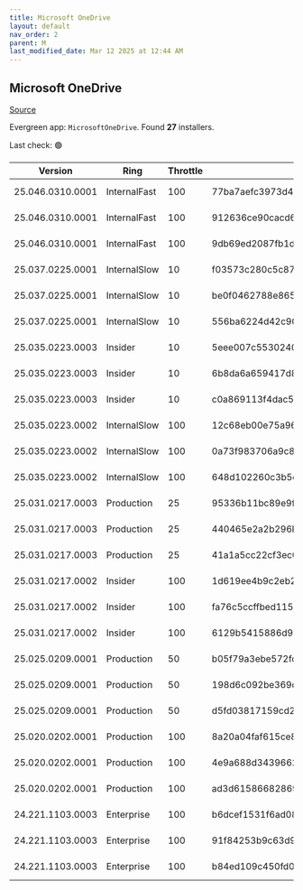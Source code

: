 ```yaml
---
title: Microsoft OneDrive
layout: default
nav_order: 2
parent: M
last_modified_date: Mar 12 2025 at 12:44 AM
---
```


## Microsoft OneDrive

[Source](https://onedrive.live.com/)

Evergreen app: `MicrosoftOneDrive`. Found **27** installers.

Last check: 🟢

| Version          | Ring         | Throttle | Sha256                                                           | Architecture | Type | URI                                                                                                                                                                  |
| ---------------- | ------------ | -------- | ---------------------------------------------------------------- | ------------ | ---- | -------------------------------------------------------------------------------------------------------------------------------------------------------------------- |
| 25.046.0310.0001 | InternalFast | 100      | 77ba7aefc3973d47791ec3d405c6149e596d9f5327966a32e64fd486786c6f18 | ARM64        | exe  | [https://oneclient.sfx.ms/Win/Installers/25.046.0310.0001/arm64/OneDriveSetup.exe](https://oneclient.sfx.ms/Win/Installers/25.046.0310.0001/arm64/OneDriveSetup.exe) |
| 25.046.0310.0001 | InternalFast | 100      | 912636ce90cacd6c5f3c0af69345e733737506904e66e48932bcaabcc9e2af17 | x64          | exe  | [https://oneclient.sfx.ms/Win/Installers/25.046.0310.0001/amd64/OneDriveSetup.exe](https://oneclient.sfx.ms/Win/Installers/25.046.0310.0001/amd64/OneDriveSetup.exe) |
| 25.046.0310.0001 | InternalFast | 100      | 9db69ed2087fb1dd3ad7b24c8752df05d1690680175e68bc20805ac540f2cebf | x86          | exe  | [https://oneclient.sfx.ms/Win/Installers/25.046.0310.0001/OneDriveSetup.exe](https://oneclient.sfx.ms/Win/Installers/25.046.0310.0001/OneDriveSetup.exe)             |
| 25.037.0225.0001 | InternalSlow | 10       | f03573c280c5c87bccb170cd262d756bf77b5082c630d570c2605bdcfd27a390 | ARM64        | exe  | [https://oneclient.sfx.ms/Win/Installers/25.037.0225.0001/arm64/OneDriveSetup.exe](https://oneclient.sfx.ms/Win/Installers/25.037.0225.0001/arm64/OneDriveSetup.exe) |
| 25.037.0225.0001 | InternalSlow | 10       | be0f0462788e865a3831a850fbadc6a6fda745f173b60883450bc2e968b0ebdf | x64          | exe  | [https://oneclient.sfx.ms/Win/Installers/25.037.0225.0001/amd64/OneDriveSetup.exe](https://oneclient.sfx.ms/Win/Installers/25.037.0225.0001/amd64/OneDriveSetup.exe) |
| 25.037.0225.0001 | InternalSlow | 10       | 556ba6224d42c908ac54009ccb0e0402fd03f3450e1fb1a218603311479c7145 | x86          | exe  | [https://oneclient.sfx.ms/Win/Installers/25.037.0225.0001/OneDriveSetup.exe](https://oneclient.sfx.ms/Win/Installers/25.037.0225.0001/OneDriveSetup.exe)             |
| 25.035.0223.0003 | Insider      | 10       | 5eee007c5530240d842a1eb3d1508b1c09f1d8c2b7604d4945b6379d70c68c1d | ARM64        | exe  | [https://oneclient.sfx.ms/Win/Installers/25.035.0223.0003/arm64/OneDriveSetup.exe](https://oneclient.sfx.ms/Win/Installers/25.035.0223.0003/arm64/OneDriveSetup.exe) |
| 25.035.0223.0003 | Insider      | 10       | 6b8da6a659417d8ffa99924b17d56e16b6825d78fdd37ba8d2b227b00905d481 | x64          | exe  | [https://oneclient.sfx.ms/Win/Installers/25.035.0223.0003/amd64/OneDriveSetup.exe](https://oneclient.sfx.ms/Win/Installers/25.035.0223.0003/amd64/OneDriveSetup.exe) |
| 25.035.0223.0003 | Insider      | 10       | c0a869113f4dac59750c40609323620777cbc4208208ade3e224cd5918711d11 | x86          | exe  | [https://oneclient.sfx.ms/Win/Installers/25.035.0223.0003/OneDriveSetup.exe](https://oneclient.sfx.ms/Win/Installers/25.035.0223.0003/OneDriveSetup.exe)             |
| 25.035.0223.0002 | InternalSlow | 100      | 12c68eb00e75a96821156613e511b440f005b766c55becf2bd185f8754977c56 | ARM64        | exe  | [https://oneclient.sfx.ms/Win/Installers/25.035.0223.0002/arm64/OneDriveSetup.exe](https://oneclient.sfx.ms/Win/Installers/25.035.0223.0002/arm64/OneDriveSetup.exe) |
| 25.035.0223.0002 | InternalSlow | 100      | 0a73f983706a9c875dc704cabb343d2e8a67fd93c6ec766bb11d8c1d4bee33d1 | x64          | exe  | [https://oneclient.sfx.ms/Win/Installers/25.035.0223.0002/amd64/OneDriveSetup.exe](https://oneclient.sfx.ms/Win/Installers/25.035.0223.0002/amd64/OneDriveSetup.exe) |
| 25.035.0223.0002 | InternalSlow | 100      | 648d102260c3b5ced215636025ba2f0f16bba461ac6d3b8e66d2b9e206af2958 | x86          | exe  | [https://oneclient.sfx.ms/Win/Installers/25.035.0223.0002/OneDriveSetup.exe](https://oneclient.sfx.ms/Win/Installers/25.035.0223.0002/OneDriveSetup.exe)             |
| 25.031.0217.0003 | Production   | 25       | 95336b11bc89e9f2cbb6fd320b8df274a8c5ec357b2cd29dd55b445df9dc75f8 | ARM64        | exe  | [https://oneclient.sfx.ms/Win/Installers/25.031.0217.0003/arm64/OneDriveSetup.exe](https://oneclient.sfx.ms/Win/Installers/25.031.0217.0003/arm64/OneDriveSetup.exe) |
| 25.031.0217.0003 | Production   | 25       | 440465e2a2b296bfb48dd37f837372478433515ca368644fbbb0a238f434e4fb | x64          | exe  | [https://oneclient.sfx.ms/Win/Installers/25.031.0217.0003/amd64/OneDriveSetup.exe](https://oneclient.sfx.ms/Win/Installers/25.031.0217.0003/amd64/OneDriveSetup.exe) |
| 25.031.0217.0003 | Production   | 25       | 41a1a5cc22cf3ec0be6e78dc8b528e4027e5087b0f44b5716423ff1bc6b39f0c | x86          | exe  | [https://oneclient.sfx.ms/Win/Installers/25.031.0217.0003/OneDriveSetup.exe](https://oneclient.sfx.ms/Win/Installers/25.031.0217.0003/OneDriveSetup.exe)             |
| 25.031.0217.0002 | Insider      | 100      | 1d619ee4b9c2eb22cc11dbec7817633cc5be7a2e2dd11f57ef565a8383eab137 | ARM64        | exe  | [https://oneclient.sfx.ms/Win/Installers/25.031.0217.0002/arm64/OneDriveSetup.exe](https://oneclient.sfx.ms/Win/Installers/25.031.0217.0002/arm64/OneDriveSetup.exe) |
| 25.031.0217.0002 | Insider      | 100      | fa76c5ccffbed11594a2726f66346df237ae78cc7821ea69ada57afff3df6c9b | x64          | exe  | [https://oneclient.sfx.ms/Win/Installers/25.031.0217.0002/amd64/OneDriveSetup.exe](https://oneclient.sfx.ms/Win/Installers/25.031.0217.0002/amd64/OneDriveSetup.exe) |
| 25.031.0217.0002 | Insider      | 100      | 6129b5415886d9097d69fd54b48e3a69108b077b02eeb96234fc0556d5ca4a3a | x86          | exe  | [https://oneclient.sfx.ms/Win/Installers/25.031.0217.0002/OneDriveSetup.exe](https://oneclient.sfx.ms/Win/Installers/25.031.0217.0002/OneDriveSetup.exe)             |
| 25.025.0209.0001 | Production   | 50       | b05f79a3ebe572fc0587554909c4ec01beb5c383e451c78282a030c1e78226ae | ARM64        | exe  | [https://oneclient.sfx.ms/Win/Installers/25.025.0209.0001/arm64/OneDriveSetup.exe](https://oneclient.sfx.ms/Win/Installers/25.025.0209.0001/arm64/OneDriveSetup.exe) |
| 25.025.0209.0001 | Production   | 50       | 198d6c092be369c9e2694b76f2cf3120baeb073f2a18a43de75bd850ff5b5f84 | x64          | exe  | [https://oneclient.sfx.ms/Win/Installers/25.025.0209.0001/amd64/OneDriveSetup.exe](https://oneclient.sfx.ms/Win/Installers/25.025.0209.0001/amd64/OneDriveSetup.exe) |
| 25.025.0209.0001 | Production   | 50       | d5fd03817159cd27eeb813b7eea0658a37e82460ef99b2854f3402a638d404f5 | x86          | exe  | [https://oneclient.sfx.ms/Win/Installers/25.025.0209.0001/OneDriveSetup.exe](https://oneclient.sfx.ms/Win/Installers/25.025.0209.0001/OneDriveSetup.exe)             |
| 25.020.0202.0001 | Production   | 100      | 8a20a04faf615ce8c1f3a9055eba010eeadd267793f80f2e8a09438c1d5764ff | ARM64        | exe  | [https://oneclient.sfx.ms/Win/Installers/25.020.0202.0001/arm64/OneDriveSetup.exe](https://oneclient.sfx.ms/Win/Installers/25.020.0202.0001/arm64/OneDriveSetup.exe) |
| 25.020.0202.0001 | Production   | 100      | 4e9a688d34396622951053ef5965e3c02f6224d19ba6c1b76b529b155923961e | x64          | exe  | [https://oneclient.sfx.ms/Win/Installers/25.020.0202.0001/amd64/OneDriveSetup.exe](https://oneclient.sfx.ms/Win/Installers/25.020.0202.0001/amd64/OneDriveSetup.exe) |
| 25.020.0202.0001 | Production   | 100      | ad3d61586682869d5470bcc04f65f075bdcaf716ff3806dad3ff7c6f7d5db7f4 | x86          | exe  | [https://oneclient.sfx.ms/Win/Installers/25.020.0202.0001/OneDriveSetup.exe](https://oneclient.sfx.ms/Win/Installers/25.020.0202.0001/OneDriveSetup.exe)             |
| 24.221.1103.0003 | Enterprise   | 100      | b6dcef1531f6ad089deb9e0b9b376a74e4b1ca334d97e2a14939d97a1bd4ed0b | ARM64        | exe  | [https://oneclient.sfx.ms/Win/Installers/24.221.1103.0003/arm64/OneDriveSetup.exe](https://oneclient.sfx.ms/Win/Installers/24.221.1103.0003/arm64/OneDriveSetup.exe) |
| 24.221.1103.0003 | Enterprise   | 100      | 91f84253b9c63d996133f29326b16cf25eeeedeb87d84c9aa8d683e644944fb6 | x64          | exe  | [https://oneclient.sfx.ms/Win/Installers/24.221.1103.0003/amd64/OneDriveSetup.exe](https://oneclient.sfx.ms/Win/Installers/24.221.1103.0003/amd64/OneDriveSetup.exe) |
| 24.221.1103.0003 | Enterprise   | 100      | b84ed109c450fd07d2c378c042a8b373c876645629502237aac0d270747de8f5 | x86          | exe  | [https://oneclient.sfx.ms/Win/Installers/24.221.1103.0003/OneDriveSetup.exe](https://oneclient.sfx.ms/Win/Installers/24.221.1103.0003/OneDriveSetup.exe)             |

